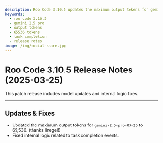 ```yaml
---
description: Roo Code 3.10.5 updates the maximum output tokens for gemini-2.5-pro-03-25 to 65,536 and fixes internal task completion event logic for improved stability.
keywords:
  - roo code 3.10.5
  - gemini 2.5 pro
  - output tokens
  - 65536 tokens
  - task completion
  - release notes
image: /img/social-share.jpg
---
```


# Roo Code 3.10.5 Release Notes (2025-03-25)

This patch release includes model updates and internal logic fixes.

---

## Updates & Fixes

*   Updated the maximum output tokens for `gemini-2.5-pro-03-25` to 65,536. (thanks linegel!)
*   Fixed internal logic related to task completion events.